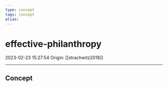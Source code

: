 ```yaml
---
type: concept
tags: concept
alias:
---
```


# effective-philanthropy

2023-02-23 15:27:54
Origin: [[strachwitz2018]]

---

## Concept
